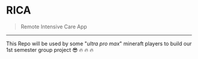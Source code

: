 # RICA
> Remote Intensive Care App

---------
This Repo will be used by some "_ultra pro max_" mineraft players to build our 1st semester group project :sunglasses: :fire: :fire: :fire:

